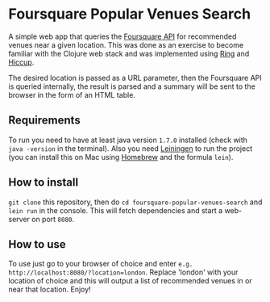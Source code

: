 # Foursquare Popular Venues Search

A simple web app that queries the [Foursquare API](https://developer.foursquare.com/) for recommended venues near a given location. This was done as an exercise to become familiar with the Clojure web stack and was implemented using [Ring](https://github.com/ring-clojure/ring) and [Hiccup](https://github.com/weavejester/hiccup).

The desired location is passed as a URL parameter, then the Foursquare API is queried internally, the result is parsed and a summary will be sent to the browser in the form of an HTML table.

## Requirements

To run you need to have at least java version `1.7.0` installed (check with `java -version` in the terminal). Also you need [Leiningen](http://leiningen.org/) to run the project (you can install this on Mac using [Homebrew](http://brew.sh/) and the formula `lein`).

## How to install
`git clone` this repository, then do `cd foursquare-popular-venues-search` and `lein run` in the console. This will fetch dependencies and start a web-server on port `8080`.

## How to use
To use just go to your browser of choice and enter `e.g. http://localhost:8080/?location=london`. Replace 'london' with your location of choice and this will output a list of recommended venues in or near that location. Enjoy!
